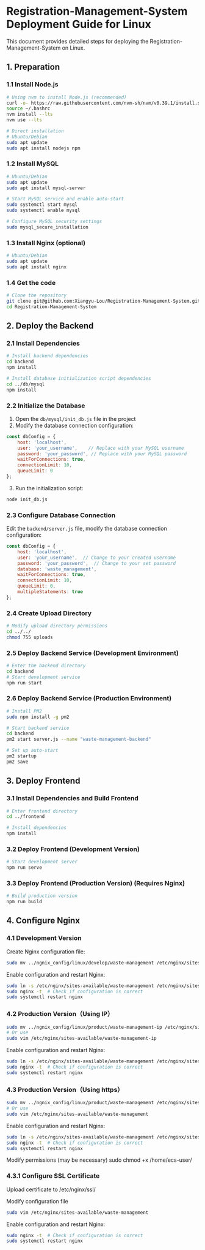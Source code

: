 # Registration-Management-System Deployment Guide for Linux

This document provides detailed steps for deploying the Registration-Management-System on Linux.

## 1. Preparation

### 1.1 Install Node.js

```bash
# Using nvm to install Node.js (recommended)
curl -o- https://raw.githubusercontent.com/nvm-sh/nvm/v0.39.1/install.sh | bash
source ~/.bashrc
nvm install --lts
nvm use --lts

# Direct installation
# Ubuntu/Debian
sudo apt update
sudo apt install nodejs npm
```

### 1.2 Install MySQL

```bash
# Ubuntu/Debian
sudo apt update
sudo apt install mysql-server

# Start MySQL service and enable auto-start
sudo systemctl start mysql
sudo systemctl enable mysql

# Configure MySQL security settings
sudo mysql_secure_installation
```
### 1.3 Install Nginx (optional)

```bash
# Ubuntu/Debian
sudo apt update
sudo apt install nginx
```

### 1.4 Get the code
```bash
# Clone the repository
git clone git@github.com:Xiangyu-Lou/Registration-Management-System.git
cd Registration-Management-System
```
## 2. Deploy the Backend

### 2.1 Install Dependencies

```bash
# Install backend dependencies
cd backend
npm install

# Install database initialization script dependencies
cd ../db/mysql
npm install
```

### 2.2 Initialize the Database

1. Open the `db/mysql/init_db.js` file in the project
2. Modify the database connection configuration:
```javascript
const dbConfig = {
    host: 'localhost',
    user: 'your_username',    // Replace with your MySQL username
    password: 'your_password', // Replace with your MySQL password
    waitForConnections: true,
    connectionLimit: 10,
    queueLimit: 0
};
```
3. Run the initialization script:
```bash
node init_db.js
```

### 2.3 Configure Database Connection

Edit the `backend/server.js` file, modify the database connection configuration:
```javascript
const dbConfig = {
    host: 'localhost',
    user: 'your_username',  // Change to your created username
    password: 'your_password',  // Change to your set password
    database: 'waste_management',
    waitForConnections: true,
    connectionLimit: 10,
    queueLimit: 0,
    multipleStatements: true
};
```

### 2.4 Create Upload Directory

```bash
# Modify upload directory permissions
cd ../../
chmod 755 uploads
```

### 2.5 Deploy Backend Service (Development Environment)

```bash
# Enter the backend directory
cd backend
# Start development service
npm run start
```

### 2.6 Deploy Backend Service (Production Environment)

```bash
# Install PM2
sudo npm install -g pm2

# Start backend service
cd backend
pm2 start server.js --name "waste-management-backend"

# Set up auto-start
pm2 startup
pm2 save
```
## 3. Deploy Frontend

### 3.1 Install Dependencies and Build Frontend

```bash
# Enter frontend directory
cd ../frontend

# Install dependencies
npm install
```

### 3.2 Deploy Frontend (Development Version)

```bash
# Start development server
npm run serve
```

### 3.3 Deploy Frontend (Production Version) (Requires Nginx)

```bash
# Build production version
npm run build
```

## 4. Configure Nginx

### 4.1 Development Version
Create Nginx configuration file:

```bash
sudo mv ../ngnix_config/linux/develop/waste-management /etc/nginx/sites-available/
```

Enable configuration and restart Nginx:

```bash
sudo ln -s /etc/nginx/sites-available/waste-management /etc/nginx/sites-enabled/
sudo nginx -t  # Check if configuration is correct
sudo systemctl restart nginx
```
### 4.2 Production Version（Using IP）

```bash
sudo mv ../ngnix_config/linux/product/waste-management-ip /etc/nginx/sites-available/
# Or use
sudo vim /etc/nginx/sites-available/waste-management-ip
```

Enable configuration and restart Nginx:
```bash
sudo ln -s /etc/nginx/sites-available/waste-management /etc/nginx/sites-enabled/
sudo nginx -t  # Check if configuration is correct
sudo systemctl restart nginx
```

### 4.3 Production Version（Using https）

```bash
sudo mv ../ngnix_config/linux/product/waste-management /etc/nginx/sites-available/
# Or use
sudo vim /etc/nginx/sites-available/waste-management
```

Enable configuration and restart Nginx:
```bash
sudo ln -s /etc/nginx/sites-available/waste-management /etc/nginx/sites-enabled/
sudo nginx -t  # Check if configuration is correct
sudo systemctl restart nginx
```

Modify permissions (may be necessary)
sudo chmod +x /home/ecs-user/

### 4.3.1 Configure SSL Certificate

Upload certificate to /etc/nginx/ssl/

Modify configuration file

```bash
sudo vim /etc/nginx/sites-available/waste-management
```

Enable configuration and restart Nginx:

```bash
sudo nginx -t  # Check if configuration is correct
sudo systemctl restart nginx
``` 
